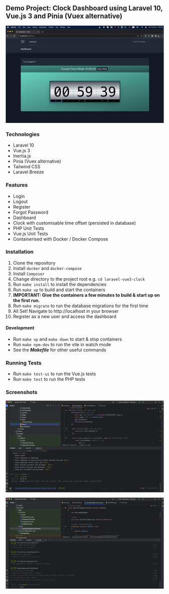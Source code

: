 ## Demo Project: Clock Dashboard using Laravel 10, Vue.js 3 and Pinia (Vuex alternative)

![Dashboard](images/dashboard.png)

### Technologies

- Laravel 10
- Vue.js 3
- Inertia.js
- Pinia (Vuex alternative)
- Tailwind CSS
- Laravel Breeze

### Features

- Login
- Logout
- Register
- Forgot Password
- Dashboard
- Clock with customisable time offset (persisted in database)
- PHP Unit Tests
- Vue.js Unit Tests
- Containerised with Docker / Docker Compose

### Installation

1. Clone the repository
2. Install `docker` and `docker-compose`
3. Install `Composer`
4. Change directory to the project root e.g. `cd laravel-vue3-clock`
5. Run `make install` to install the dependencies
6. Run `make up` to build and start the containers
7. **IMPORTANT: Give the containers a few minutes to build & start up on the first run.**
8. Run `make migrate` to run the database migrations for the first time
9. All Set! Navigate to http://localhost in your browser
10. Register as a new user and access the dashboard

#### Development

- Run `make up` and `make down` to start & stop containers
- Run `make npm-dev` to run the vite in watch mode
- See the ***Makefile*** for other useful commands

### Running Tests

- Run `make test-ui` to run the Vue.js tests
- Run `make test` to run the PHP tests

### Screenshots

![UI Tests](images/ui-tests.png)

![PHP Tests](images/php-tests.png)